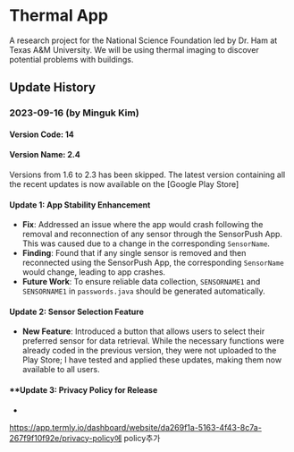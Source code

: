 # Thermal App
A research project for the National Science Foundation led by Dr. Ham at Texas A&M University.
We will be using thermal imaging to discover potential problems with buildings.

## Update History

### 2023-09-16 (by Minguk Kim)
#### Version Code: 14
#### Version Name: 2.4
Versions from 1.6 to 2.3 has been skipped.
The latest version containing all the recent updates is now available on the [Google Play Store]

#### **Update 1: App Stability Enhancement**
- **Fix**: Addressed an issue where the app would crash following the removal and reconnection of any sensor through the SensorPush App. This was caused due to a change in the corresponding `SensorName`.
- **Finding**: Found that if any single sensor is removed and then reconnected using the SensorPush App, the corresponding `SensorName` would change, leading to app crashes.
- **Future Work**: To ensure reliable data collection, `SENSORNAME1` and `SENSORNAME1` in `passwords.java` should be generated automatically.

#### **Update 2: Sensor Selection Feature**
- **New Feature**: Introduced a button that allows users to select their preferred sensor for data retrieval. While the necessary functions were already coded in the previous version, they were not uploaded to the Play Store; I have tested and applied these updates, making them now available to all users.

#### **Update 3: Privacy Policy for Release
- 
https://app.termly.io/dashboard/website/da269f1a-5163-4f43-8c7a-267f9f10f92e/privacy-policy에 policy추가